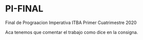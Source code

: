 # PI-FINAL
 Final de Prograacion Imperativa ITBA Primer Cuatrimestre 2020
 
Aca tenemos que comentar el trabajo como dice en la consigna.